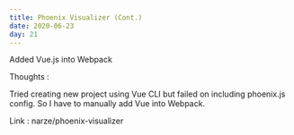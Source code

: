 ```yaml
---
title: Phoenix Visualizer (Cont.)
date: 2020-06-23
day: 21
---
```


Added Vue.js into Webpack

Thoughts :

Tried creating new project using Vue CLI but failed on including phoenix.js config. So I have to manually add Vue into Webpack.

Link : narze/phoenix-visualizer

